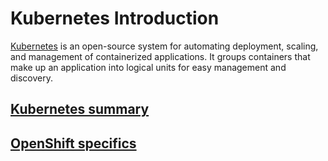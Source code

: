 # Kubernetes Introduction

[Kubernetes](https://kubernetes.io/) is an open-source system for automating deployment, scaling, and management of containerized applications. 
It groups containers that make up an application into logical units for easy management and discovery.

## [Kubernetes summary](./k8s/k8s-0.md)

## [OpenShift specifics](./ocp/index.md)
